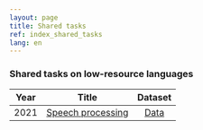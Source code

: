 ```yaml
---
layout: page
title: Shared tasks
ref: index_shared_tasks
lang: en
---
```


### Shared tasks on low-resource languages

|Year| Title                                                                         | Dataset                               |
|---| -------------                                                                    | :---------------:                          |
|2021| [Speech processing](asr2021_en.html) | [Data](../data/index_data_asr_en.html) |